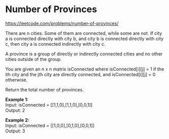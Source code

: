 # Number of Provinces
https://leetcode.com/problems/number-of-provinces/

There are n cities. Some of them are connected, while some are not. If city a is connected directly with city b, and city b is connected directly with city c, then city a is connected indirectly with city c.

A province is a group of directly or indirectly connected cities and no other cities outside of the group.

You are given an n x n matrix isConnected where isConnected[i][j] = 1 if the ith city and the jth city are directly connected, and isConnected[i][j] = 0 otherwise.

Return the total number of provinces.

<b>Example 1:</b>\
Input: isConnected = [[1,1,0],[1,1,0],[0,0,1]]\
Output: 2

<b>Example 2:</b>\
Input: isConnected = [[1,0,0],[0,1,0],[0,0,1]]\
Output: 3